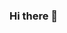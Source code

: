 ### Hi there 👋

<!--
**AnmolTheSharma/AnmolTheSharma** is a ✨ _special_ ✨ repository because its `README.md` (this file) appears on your GitHub profile.

Here are some ideas to get you started:

- 🔭 I’m currently working on Snake Game
- 🌱 I’m currently learning Python, java
- 💬 Ask me about ...
- 📫 How to reach me: ...
- 😄 Pronouns: He/Him
- ⚡ Fun fact: ...
-->
